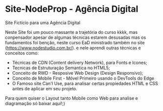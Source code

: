 # Site-NodeProp - Agência Digital
Site Fictício para uma Agência Digital

Neste Site foi um pouco massante a trajetória do curso kkkk,
mas conpensador apesar de algumas técnicas estarem desusadas mas os fundamentos foi benção,
neste curso EaD ministrado também no site (https://www.nodestudio.com.br/).
e nele aprendi outras técnicas e conceitos como:

- Técnicas de CDN (Content delivery Network),  para Fonts e Icones;
- Tecnicas de Estruturação Semantica no HTML5;
- Conceito de RWD - Resposive Web Design (Design Responsivo);
- Conceito de Mobile First - Móvel Primeiro usando o DevTools do Edge
- O Famoso site Can'I Use, para analisar certas propiedades HTML e CSS antes de aplicar em seu projeto.

Para quem quiser o Layout tanto Mobile como Web para analise e diagramação só baixar aqui!;)
